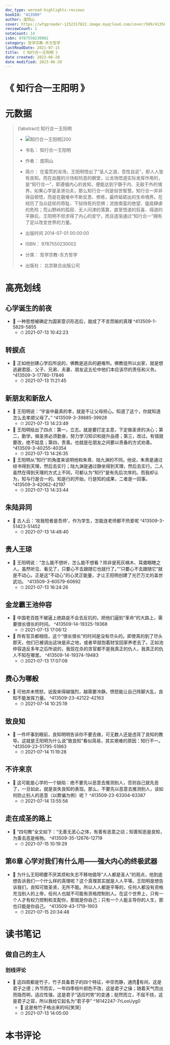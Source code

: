 ```yaml
---
doc_type: weread-highlights-reviews
bookId: "413509"
author: 度阴山
cover: https://wfqqreader-1252317822.image.myqcloud.com/cover/509/413509/t7_413509.jpg
reviewCount: 1
noteCount: 14
isbn: 9787550230002
category: 哲学宗教-东方哲学
lastReadDate: 2021-07-15
title: 《 知行合一王阳明 》
date created: 2023-06-20
date modified: 2023-06-20
---
```


# 《 知行合一王阳明 》

# 元数据

> [!abstract] 知行合一王阳明
> - ![ 知行合一王阳明|200](https://wfqqreader-1252317822.image.myqcloud.com/cover/509/413509/t7_413509.jpg)
> - 书名： 知行合一王阳明
> - 作者： 度阴山
> - 简介： 在蛮荒的龙场，王阳明悟出了“圣人之道，吾性自足”，即人人皆有良知。而在血腥的沙场和险恶的朝堂，让龙场悟道实际发挥作用的，是“知行合一”，即遵循内心的良知，便能达到宁静于内、无敌于外的境界。如果心学是圣贤功夫，那么知行合一则是俗世智慧。知行合一并非得自顿悟，而是在磨难中不断反思、修练，最终砥砺出的生命境界。在经历了当众廷杖的奇耻、下狱待死的恐惧；流放南蛮的绝望、瘟疫肆虐的危险；荒山野岭的孤寂、无人问津的落寞，直至悟道的狂喜、得道的平静后，王阳明不但求得了内心的安宁，而且逐渐通过“知行合一”拥有了足以改变世界的力量。
>
> - 出版时间 2014-07-01 00:00:00
> - ISBN： 9787550230002
> - 分类： 哲学宗教-东方哲学
> - 出版社： 北京联合出版公司

# 高亮划线

## 心学诞生的前夜

- 📌 一种思想被确定为国家意识形态后，就成了不言而喻的真理 ^413509-1-5829-5855
    - ⏱ 2021-07-13 10:42:23

## 转捩点

- 📌 正如他创建心学后所说的，佛教是逃兵的避难所。佛教徒所以出家，就是想逃避君臣、父子、兄弟、夫妻、朋友这五伦中他们本应该尽的责任和义务。 ^413509-3-17780-17846
    - ⏱ 2021-07-13 11:21:45

## 新朋友和新敌人

- 📌 王阳明说：“宇宙中最真的孝，就是不让父母担心。知道了这个，你就知道怎么去孝顺父母了。” ^413509-3-39885-39928
    - ⏱ 2021-07-13 14:23:49
- 📌 王阳明给出了四点：第一，立志。就是要打定主意，下定做圣贤的决心；第二，勤学。做圣贤必须勤奋，努力学习知识和提升品德；第三，改过。有错就要改，绝不姑息；第四，责善。也就是在朋友之间要以责备的方式劝善。 ^413509-3-40255-40354
    - ⏱ 2021-07-13 14:26:35
- 📌 王阳明从“知行”的角度来说明他和朱熹、陆九渊的不同。他说，朱熹是通过经书得到天理，然后去实行；陆九渊是通过静坐得到天理，然后去实行。二人虽然在得到天理的方式上不同，可都认为“知行”是有先后次序的。而我却认为，知与行是合一的。知是行的开始，行是知的成果，二者是一回事。 ^413509-3-42062-42197
    - ⏱ 2021-07-13 14:33:44

## 朱陆异同

- 📌 古人云：‘攻我短者是吾师’，作为学生，怎能连老师都不热爱呢 ^413509-3-51423-51452
    - ⏱ 2021-07-13 14:48:40

## 贵人王琼

- 📌 王阳明说：“怎么能不想听，怎么能不想看？除非是死灰槁木、耳聋眼瞎之人。虽然听见、看见了，只要心不去跟随它也就行了。”“只要心不去跟随它”就是不动心。正是这“不动心”的心灵正能量，才让王阳明创建了光芒万丈的盖世武功。 ^413509-3-60579-60692
    - ⏱ 2021-07-13 16:24:26

## 金龙霸王池仲容

- 📌 中国老百姓不被逼上绝路是不会去反抗的，把他们逼到“革命”的大路上，需要很长很长的时间。 ^413509-14-19325-19368
    - ⏱ 2021-07-13 17:06:12
- 📌 所有官员都相信，这个“很长很长”的时间是没有尽头的。即使真的到了尽头那天，他们已被调出这块是非之地，或者早就抱着财宝回家养老去了。正如池仲容造反多年之后所说的，我现在杀的贪官都不是我真正的仇人，我真正的仇人不知在哪里。 ^413509-14-19374-19483
    - ⏱ 2021-07-13 17:07:09

## 费心为哪般

- 📌 可他并未愤怒，诋毁来得越强烈，越需要冷静。愤怒能让自己阵脚大乱，良知不能发挥力量。 ^413509-23-42122-42163
    - ⏱ 2021-07-14 10:25:19

## 致良知

- 📌 一件坏事到眼前，良知明明告诉你不要去做，可无数人还是违背了良知的教导。这就是王阳明为什么说“致良知”看似简易，其实艰难的原因：知行不一。 ^413509-23-51795-51863
    - ⏱ 2021-07-14 11:19:28

## 不许来京

- 📌 这可能是心学的一个缺陷：绝不要先以恶意去推测别人，否则自己就先恶了，一旦如此，就是丧失良知的表现。那么，不要先以恶意去推测别人，该如何防止别人的恶意（以欺骗为例）呢？ ^413509-23-63304-63387
    - ⏱ 2021-07-14 13:55:56

## 走在成圣的路上

- 📌 “四句教”全文如下：“无善无恶心之体，有善有恶意之动；知善知恶是良知，为善去恶是格物。 ^413509-35-12676-12719
    - ⏱ 2021-07-15 10:19:29

## 第6章 心学对我们有什么用——强大内心的终极武器

- 📌 为什么王阳明要不厌其烦和矢志不移地倡导“人人都是圣人”的观点，他到底想告诉我们一个什么样的真理呢？这个真理其实就是人人平等。王阳明是想告诉我们，良知可致圣贤，无所不能。所以人人都是平等的，任何人都没有资格充当别人的上帝，任何人也就不可能有资格控制别人。在这个世界上，只有一个人才有权力控制和支配你，那就是你自己；只有一个人能主导你的人生，那也只能是你自己。 ^413509-43-1719-1903
    - ⏱ 2021-07-15 20:34:48

# 读书笔记

## 做自己的主人

### 划线评论

- 📌 这四周都是竹子，竹子具备君子的四个特征，中空而静，通而有间，这是君子之德；外节而实，一年四季枝叶颜色不改，这是君子之操；随着天气而出而隐而明，适应性强，这是君子“适应时势”的变通；挺然而立，不屈不挠，这是君子之容，所以我给它起名为“君子亭” ^16142247-7rLooUyg0
    - 💭 这是格竹子格出来的吗[笑哭]
    - ⏱ 2021-07-13 14:05:00
   

# 本书评论
